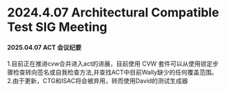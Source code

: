 # 2024.4.07 Architectural Compatible Test SIG Meeting



#### 2025.04.07 ACT 会议纪要

1.目前正在推进cvw合并进入act的进展，目前使用 CVW 套件可以从使用锁定步骤检查转向签名或自我检查方法,并查找ACT中目前Wally缺少的任何覆盖范围。
2.由于更新，CTG和ISAC将会被弃用，转而使用David的测试生成器